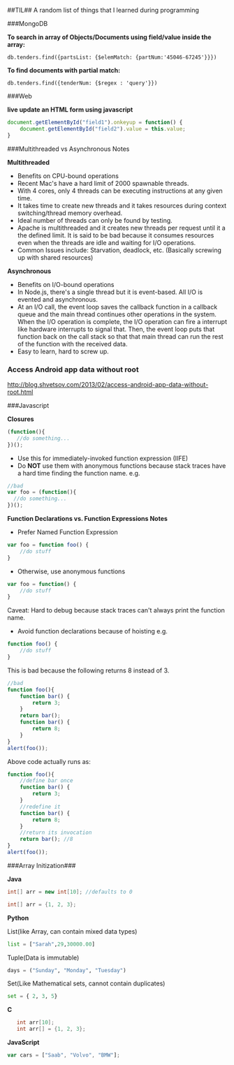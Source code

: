 ##TIL##
A random list of things that I learned during programming

###MongoDB

**To search in array of Objects/Documents using field/value inside the array:**

`db.tenders.find({partsList: {$elemMatch: {partNum:'45046-67245'}}})`

**To find documents with partial match:**

`db.tenders.find({tenderNum: {$regex : 'query'}})`

###Web

**live update an HTML form using javascript**
```javascript
document.getElementById("field1").onkeyup = function() {
    document.getElementById("field2").value = this.value;   
}
```

###Multithreaded vs Asynchronous Notes

**Multithreaded**

* Benefits on CPU-bound operations
* Recent Mac's have a hard limit of 2000 spawnable threads.
* With 4 cores, only 4 threads can be executing instructions at any given time.
* It takes time to create new threads and it takes resources during context switching/thread memory overhead.
* Ideal number of threads can only be found by testing.
* Apache is multithreaded and it creates new threads per request until it a the defined limit. It is said to be bad because it consumes resources even when the threads are idle and waiting  for I/O operations.
* Common Issues include: Starvation, deadlock, etc. (Basically screwing up with shared resources)

**Asynchronous**

* Benefits on I/O-bound operations
* In Node.js, there's a single thread but it is event-based. All I/O is evented and asynchronous.
* At an I/O call, the event loop saves the callback function in a callback queue and the main thread continues other operations in the system. When the I/O operation is complete, the I/O operation can fire a interrupt like hardware interrupts to signal that. Then, the event loop puts that function back on the call stack so that that main thread can run the rest of the function with the received data.
* Easy to learn, hard to screw up.

### Access Android app data without root
http://blog.shvetsov.com/2013/02/access-android-app-data-without-root.html

###Javascript

**Closures**

```javascript
(function(){
   //do something...
})();
```

* Use this for immediately-invoked function expression (IIFE)
* Do __NOT__ use them with anonymous functions because stack traces have a hard time finding the function name. e.g.

```javascript
//bad
var foo = (function(){
  //do something...
})();
```

**Function Declarations vs. Function Expressions Notes**

* Prefer Named Function Expression
```javascript
var foo = function foo() {
	//do stuff
}
```
* Otherwise, use anonymous functions
```javascript
var foo = function() {
	//do stuff
}
```
Caveat: Hard to debug because stack traces can't always print the function name.

* Avoid function declarations because of hoisting e.g.
```javascript
function foo() {
	//do stuff
}
```

This is bad because the following returns 8 instead of 3.

```javascript
//bad
function foo(){
    function bar() {
        return 3;
    }
    return bar();
    function bar() {
        return 8;
    }
}
alert(foo());
```

Above code actually runs as:

```javascript
function foo(){
    //define bar once
    function bar() {
        return 3;
    }
    //redefine it
    function bar() {
        return 8;
    }
    //return its invocation
    return bar(); //8
}
alert(foo());
```

###Array Initization###

**Java**

```Java
int[] arr = new int[10]; //defaults to 0

int[] arr = {1, 2, 3};
```

**Python**

List(like Array, can contain mixed data types)

```Python
list = ["Sarah",29,30000.00]
```

Tuple(Data is immutable)

```Python
days = ("Sunday", "Monday", "Tuesday")
```

Set(Like Mathematical sets, cannot contain duplicates)

```Python
set = { 2, 3, 5}
```


**C**

```C
   int arr[10];
   int arr[] = {1, 2, 3};
```

**JavaScript**

```JavaScript
var cars = ["Saab", "Volvo", "BMW"]; 
```

